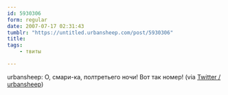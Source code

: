 ```yaml
---
id: 5930306
form: regular
date: 2007-07-17 02:31:43
tumblr: "https://untitled.urbansheep.com/post/5930306"
title:
tags:
    - твиты

---
```


<p>urbansheep: О, смари-ка, полтретьего ночи! Вот так номер! (via <a href="http://twitter.com/urbansheep/statuses/153082562">Twitter / urbansheep</a>)</p>


